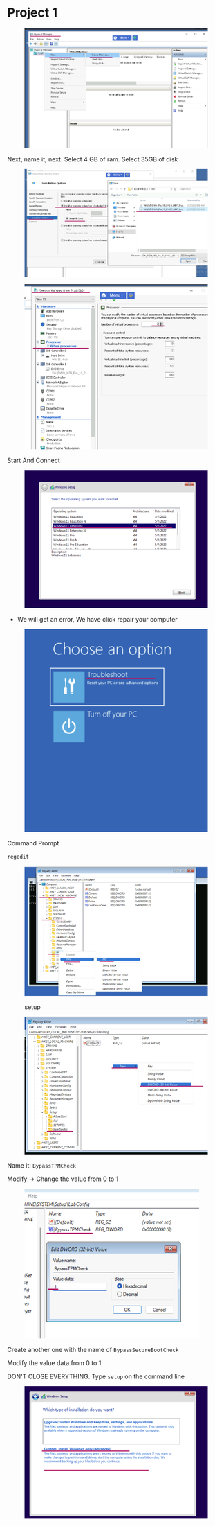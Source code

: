 # Project 1



<figure><img src="../../.gitbook/assets/image (3) (1).png" alt=""><figcaption></figcaption></figure>

Next, name it, next. Select 4 GB of ram. Select 35GB of disk

<figure><img src="../../.gitbook/assets/image (1) (1) (1) (1).png" alt=""><figcaption></figcaption></figure>

<figure><img src="../../.gitbook/assets/image (2) (1) (1).png" alt=""><figcaption></figcaption></figure>

Start And Connect



<figure><img src="../../.gitbook/assets/image (3) (1) (1).png" alt=""><figcaption></figcaption></figure>

* We will get an error, We have click repair your computer

<figure><img src="../../.gitbook/assets/image (4) (1).png" alt=""><figcaption></figcaption></figure>

Command Prompt

```powershell
regedit
```

<figure><img src="../../.gitbook/assets/image (5) (1).png" alt=""><figcaption><p>setup</p></figcaption></figure>

<figure><img src="../../.gitbook/assets/image (6).png" alt=""><figcaption></figcaption></figure>

Name it: `BypassTPMCheck`

Modify -> Change the value from 0 to 1

<figure><img src="../../.gitbook/assets/image (8).png" alt=""><figcaption></figcaption></figure>

Create another one with the name of `BypassSecureBootCheck`

&#x20;Modify the value data from 0 to 1

DON'T CLOSE EVERYTHING. Type `setup` on the command line



<figure><img src="../../.gitbook/assets/image (10).png" alt=""><figcaption></figcaption></figure>
